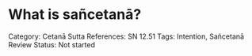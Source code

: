 # What is sañcetanā?

Category: Cetanā
Sutta References: SN 12.51
Tags: Intention, Sañcetanā
Review Status: Not started